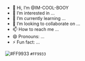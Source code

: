 - 👋 Hi, I’m @IM-COOL-BOOY
- 👀 I’m interested in ...
- 🌱 I’m currently learning ...
- 💞️ I’m looking to collaborate on ...
- 📫 How to reach me ...
- 😄 Pronouns: ...
- ⚡ Fun fact: ...

![#FF9933](https://via.placeholder.com/15/FF9933/000000?text=+) `#FF9933`
